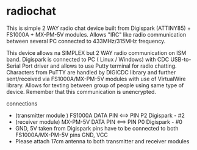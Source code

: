 # radiochat
This is simple 2 WAY radio chat device built from Digispark (ATTINY85) + FS1000A + MX-PM-5V modules. Allows "IRC" like radio communication between several PC connected to 433MHz/315MHz frequency. 

This device allows na SIMPLEX but 2 WAY radio communication on ISM band.  Digispark is connected to PC ( Linux / Windows) with CDC USB-to-Serial Port driver and allows to use Putty terminal for radio chatting. Characters from PuTTY are handled by DIGICDC library and further sent/received via FS1000A/MX-PM-5V modules with use of VirtualWire library. Allows for texting between group of people using same type of device. Remember that this communication is unencrypted.

connections 
- (transmitter module )  FS1000A DATA PIN <==> PIN P2 Digispark - #2
- (receiver module)   MX-PM-5V DATA PIN <==> PIN P0 Digispark - #0
- GND, 5V taken from Digispark pins have to be connected to both FS1000A/MX-PM-5V pins GND, VCC
- Please attach 17cm antenna to both transmitter and receiver modules

